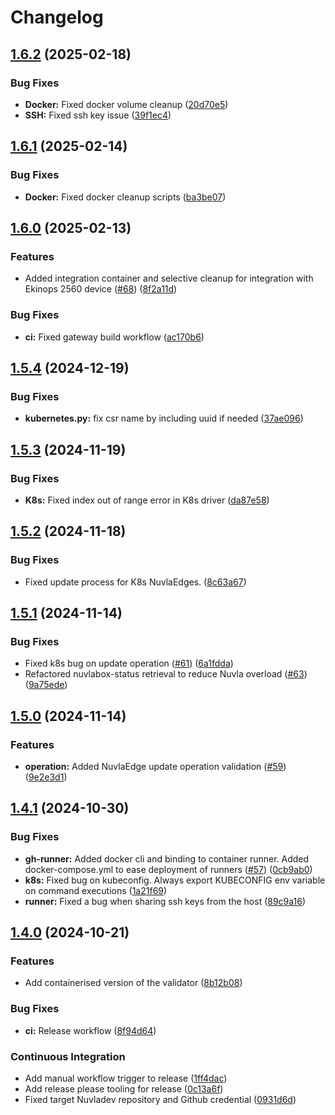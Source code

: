 # Changelog

## [1.6.2](https://github.com/nuvlaedge/validation/compare/1.6.1...1.6.2) (2025-02-18)


### Bug Fixes

* **Docker:** Fixed docker volume cleanup ([20d70e5](https://github.com/nuvlaedge/validation/commit/20d70e54f7061407228085793e7160131eba528a))
* **SSH:** Fixed ssh key issue ([39f1ec4](https://github.com/nuvlaedge/validation/commit/39f1ec49b8b782c8b0702c555063eb2d4000d86a))

## [1.6.1](https://github.com/nuvlaedge/validation/compare/1.6.0...1.6.1) (2025-02-14)


### Bug Fixes

* **Docker:** Fixed docker cleanup scripts ([ba3be07](https://github.com/nuvlaedge/validation/commit/ba3be07661a09dd6ec5faca8b02d200b424ace9d))

## [1.6.0](https://github.com/nuvlaedge/validation/compare/1.5.4...1.6.0) (2025-02-13)


### Features

* Added integration container and selective cleanup for integration with Ekinops 2560 device ([#68](https://github.com/nuvlaedge/validation/issues/68)) ([8f2a11d](https://github.com/nuvlaedge/validation/commit/8f2a11d59140edbbd5ce07307aac37777cca2b32))


### Bug Fixes

* **ci:** Fixed gateway build workflow ([ac170b6](https://github.com/nuvlaedge/validation/commit/ac170b69dd09e5ad0b4590fe9ce64b74ddaabcab))

## [1.5.4](https://github.com/nuvlaedge/validation/compare/1.5.3...1.5.4) (2024-12-19)


### Bug Fixes

* **kubernetes.py:** fix csr name by including uuid if needed ([37ae096](https://github.com/nuvlaedge/validation/commit/37ae0968ccb2bc2aed2c0653031adb063202f138))

## [1.5.3](https://github.com/nuvlaedge/validation/compare/1.5.2...1.5.3) (2024-11-19)


### Bug Fixes

* **K8s:** Fixed index out of range error in K8s driver ([da87e58](https://github.com/nuvlaedge/validation/commit/da87e584731d99c71c7e2bcc444a8d6adac214a5))

## [1.5.2](https://github.com/nuvlaedge/validation/compare/1.5.1...1.5.2) (2024-11-18)


### Bug Fixes

* Fixed update process for K8s NuvlaEdges. ([8c63a67](https://github.com/nuvlaedge/validation/commit/8c63a67b1336b435dc586fd74beeff2a458aa6d2))

## [1.5.1](https://github.com/nuvlaedge/validation/compare/1.5.0...1.5.1) (2024-11-14)


### Bug Fixes

* Fixed k8s bug on update operation ([#61](https://github.com/nuvlaedge/validation/issues/61)) ([6a1fdda](https://github.com/nuvlaedge/validation/commit/6a1fdda3b2cfffdd1fc810499beb9ad84e78a66e))
* Refactored nuvlabox-status retrieval to reduce Nuvla overload ([#63](https://github.com/nuvlaedge/validation/issues/63)) ([9a75ede](https://github.com/nuvlaedge/validation/commit/9a75ede06d766b2a0f302ae8c381e50ae4ecf304))

## [1.5.0](https://github.com/nuvlaedge/validation/compare/1.4.1...1.5.0) (2024-11-14)


### Features

* **operation:** Added NuvlaEdge update operation validation ([#59](https://github.com/nuvlaedge/validation/issues/59)) ([9e2e3d1](https://github.com/nuvlaedge/validation/commit/9e2e3d1faeda352da180ab8f092a9843d2099c12))

## [1.4.1](https://github.com/nuvlaedge/validation/compare/1.4.0...1.4.1) (2024-10-30)


### Bug Fixes

* **gh-runner:** Added docker cli and binding to container runner. Added docker-compose.yml to ease deployment of runners ([#57](https://github.com/nuvlaedge/validation/issues/57)) ([0cb9ab0](https://github.com/nuvlaedge/validation/commit/0cb9ab0f8704acfd2c049fe3ada93fa3308ed286))
* **k8s:** Fixed bug on kubeconfig. Always export KUBECONFIG env variable on command executions ([1a21f69](https://github.com/nuvlaedge/validation/commit/1a21f69800c43ebfb130d2ba3a1b7c7453a5bd7c))
* **runner:** Fixed a bug when sharing ssh keys from the host ([89c9a16](https://github.com/nuvlaedge/validation/commit/89c9a16401aed7e87ce8c8d8b44937a6f13434b8))

## [1.4.0](https://github.com/nuvlaedge/validation/compare/1.3.18...1.4.0) (2024-10-21)


### Features

* Add containerised version of the validator ([8b12b08](https://github.com/nuvlaedge/validation/commit/8b12b08e4c3d8f9602bcdba2ebada56fef49825f))


### Bug Fixes

* **ci:** Release workflow ([8f94d64](https://github.com/nuvlaedge/validation/commit/8f94d64fc7bd089012b6654500424272bb75d6a5))


### Continuous Integration

* Add manual workflow trigger to release ([1ff4dac](https://github.com/nuvlaedge/validation/commit/1ff4dac79fd92e889da367c85e4454bea45e30f3))
* Add release please tooling for release ([0c13a6f](https://github.com/nuvlaedge/validation/commit/0c13a6f2e94f6cc672e33a397a7b0e56cf09f63f))
* Fixed target Nuvladev repository and Github credential ([0931d6d](https://github.com/nuvlaedge/validation/commit/0931d6da785e16b688fc139c54f3136995f824f3))
